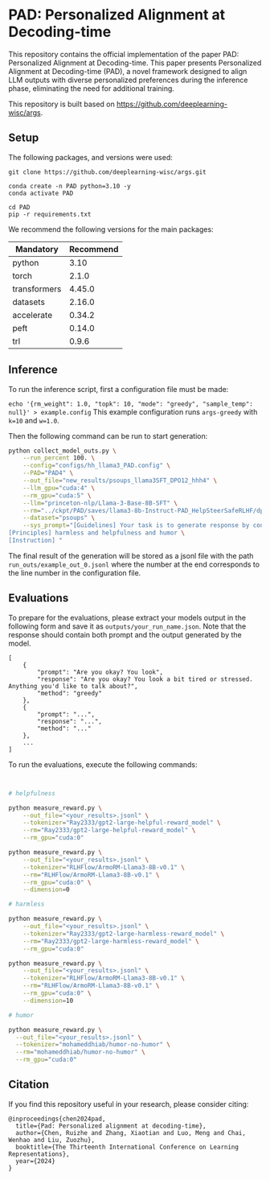 # PAD: Personalized Alignment at Decoding-time


This repository contains the official implementation of the paper PAD: Personalized Alignment at Decoding-time.
This paper presents Personalized Alignment at Decoding-time (PAD), a novel framework designed to align LLM outputs with diverse personalized preferences during the inference phase, eliminating the need for additional training. 

This repository is built based on https://github.com/deeplearning-wisc/args.


## Setup
The following packages, and versions were used:

```bash=
git clone https://github.com/deeplearning-wisc/args.git

conda create -n PAD python=3.10 -y
conda activate PAD

cd PAD
pip -r requirements.txt
```
We recommend the following versions for the main packages:

| Mandatory    | Recommend |
| ------------ |-----------|
| python       | 3.10      |
| torch        | 2.1.0     |
| transformers | 4.45.0    |
| datasets     | 2.16.0    |
| accelerate   | 0.34.2    |
| peft         | 0.14.0    |
| trl          | 0.9.6     |

## Inference
To run the inference script, first a configuration file must be made:

`echo '{rm_weight": 1.0, "topk": 10, "mode": "greedy", "sample_temp": null}' > example.config`
This example configuration runs `args-greedy` with `k=10` and `w=1.0`.


Then the following command can be run to start generation:

```bash
python collect_model_outs.py \
    --run_percent 100. \
    --config="configs/hh_llama3_PAD.config" \
    --PAD="PAD4" \
    --out_file="new_results/psoups_llama3SFT_DPO12_hhh4" \
    --llm_gpu="cuda:4" \
    --rm_gpu="cuda:5" \
    --llm="princeton-nlp/Llama-3-Base-8B-SFT" \
    --rm="../ckpt/PAD/saves/llama3-8b-Instruct-PAD_HelpSteerSafeRLHF/dpo12/reward_merged" \
    --dataset="psoups" \
    --sys_prompt="[Guidelines] Your task is to generate response by considering the following principle. \
[Principles] harmless and helpfulness and humor \
[Instruction] "
```

The final result of the generation will be stored as a jsonl file with the path `run_outs/example_out_0.jsonl` where the number at the end corresponds to the line number in the configuration file.

## Evaluations

To prepare for the evaluations, please extract your models output in the following form and save it as `outputs/your_run_name.json`. Note that the response should contain both prompt and the output generated by the model.

```jsonld
[
    {
        "prompt": "Are you okay? You look",
        "response": "Are you okay? You look a bit tired or stressed. Anything you'd like to talk about?",
        "method": "greedy"
    },
    {
        "prompt": "...",
        "response": "...",
        "method": "..."
    },
    ...
]
```

To run the evaluations, execute the following commands:

```bash


# helpfulness

python measure_reward.py \
    --out_file="<your_results>.jsonl" \
    --tokenizer="Ray2333/gpt2-large-helpful-reward_model" \
    --rm="Ray2333/gpt2-large-helpful-reward_model" \
    --rm_gpu="cuda:0"

python measure_reward.py \
    --out_file="<your_results>.jsonl" \
    --tokenizer="RLHFlow/ArmoRM-Llama3-8B-v0.1" \
    --rm="RLHFlow/ArmoRM-Llama3-8B-v0.1" \
    --rm_gpu="cuda:0" \
    --dimension=0

# harmless

python measure_reward.py \
    --out_file="<your_results>.jsonl" \
    --tokenizer="Ray2333/gpt2-large-harmless-reward_model" \
    --rm="Ray2333/gpt2-large-harmless-reward_model" \
    --rm_gpu="cuda:0"

python measure_reward.py \
    --out_file="<your_results>.jsonl" \
    --tokenizer="RLHFlow/ArmoRM-Llama3-8B-v0.1" \
    --rm="RLHFlow/ArmoRM-Llama3-8B-v0.1" \
    --rm_gpu="cuda:0" \
    --dimension=10

# humor

python measure_reward.py \
  --out_file="<your_results>.jsonl" \
  --tokenizer="mohameddhiab/humor-no-humor" \
  --rm="mohameddhiab/humor-no-humor" \
  --rm_gpu="cuda:0"
```


## Citation

If you find this repository useful in your research, please consider citing:

```
@inproceedings{chen2024pad,
  title={Pad: Personalized alignment at decoding-time},
  author={Chen, Ruizhe and Zhang, Xiaotian and Luo, Meng and Chai, Wenhao and Liu, Zuozhu},
  booktitle={The Thirteenth International Conference on Learning Representations},
  year={2024}
}
```
